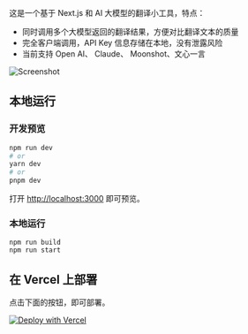 这是一个基于 Next.js  和 AI 大模型的翻译小工具，特点：

* 同时调用多个大模型返回的翻译结果，方便对比翻译文本的质量
* 完全客户端调用，API Key  信息存储在本地，没有泄露风险
* 当前支持 Open AI、 Claude、 Moonshot、文心一言

![Screenshot](https://github.com/user-attachments/assets/0a9b69da-09bc-4216-8eae-d9d8c3c341d7)



## 本地运行

### 开发预览
```bash
npm run dev
# or
yarn dev
# or
pnpm dev
```
打开 [http://localhost:3000](http://localhost:3000) 即可预览。

### 本地运行

```
npm run build
npm run start
```

## 在 Vercel 上部署
点击下面的按钮，即可部署。

[![Deploy with Vercel](https://vercel.com/button)](https://vercel.com/new/clone?repository-url=https://github.com/wuhaoworld/hive-translate&project-name=hive-translate)
